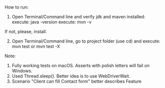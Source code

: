 How to run:

1. Open Terminal/Command line and verify jdk and maven installed:
execute: java -version
execute: mvn -v

If not, please, install.

2. Open Terminal/Command line, go to project folder (use cd) and execute: 
mvn test
or
mvn test -X


Note:
1. Fully working tests on macOS. Asserts with polish letters will fail on Windows.
2. Used Thread.sleep(). Better idea is to use WebDriverWait.
3. Scenario "Client can fill Contact form" better describes Feature

